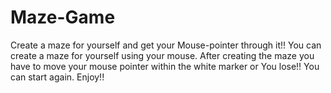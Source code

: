 # Maze-Game
Create a maze for yourself and get your Mouse-pointer through it!!
You can create a maze for yourself using your mouse.
After creating the maze you have to move your mouse pointer within the white marker or You lose!!
You can start again.
Enjoy!!
